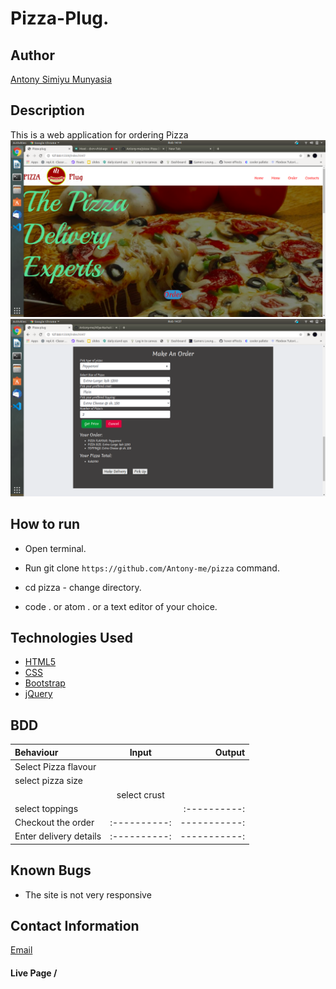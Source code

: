 # Pizza-Plug.

## Author

[Antony Simiyu  Munyasia](https://github.com/Antony-me)

## Description
This is a web application for ordering Pizza
<img src="images/pizzaHome.png">
<img src= "images/order.png">

## How to run 

* Open terminal.

* Run   git clone ```https://github.com/Antony-me/pizza``` command.

* cd pizza - change directory.

* code . or atom . or a text editor of your choice.

## Technologies Used

* [HTML5](https://github.com/topics/html5)
* [CSS](https://github.com/topics/css3)
* [Bootstrap](https://github.com/topics/bootstrap)
* [jQuery](https://github.com/topics/javascript)



## BDD
| Behaviour      | Input        | Output       |
| :------------- | :----------: | -----------: |
|  Select Pizza flavour |    |   |
| select pizza size |  |  |
| | select crust |     |
| select toppings|     | :----------:|
| Checkout the order| :----------: | -----------: |
| Enter delivery details| :----------: | -----------: |

## Known Bugs
* The site is not very responsive

## Contact Information 

[Email](antonymunyasia993@gmail.com)

#### Live Page /